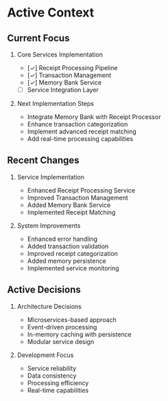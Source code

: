 # Active Context

## Current Focus

1. Core Services Implementation

   - [✓] Receipt Processing Pipeline
   - [✓] Transaction Management
   - [✓] Memory Bank Service
   - [ ] Service Integration Layer

2. Next Implementation Steps
   - Integrate Memory Bank with Receipt Processor
   - Enhance transaction categorization
   - Implement advanced receipt matching
   - Add real-time processing capabilities

## Recent Changes

1. Service Implementation

   - Enhanced Receipt Processing Service
   - Improved Transaction Management
   - Added Memory Bank Service
   - Implemented Receipt Matching

2. System Improvements
   - Enhanced error handling
   - Added transaction validation
   - Improved receipt categorization
   - Added memory persistence
   - Implemented service monitoring

## Active Decisions

1. Architecture Decisions

   - Microservices-based approach
   - Event-driven processing
   - In-memory caching with persistence
   - Modular service design

2. Development Focus
   - Service reliability
   - Data consistency
   - Processing efficiency
   - Real-time capabilities
